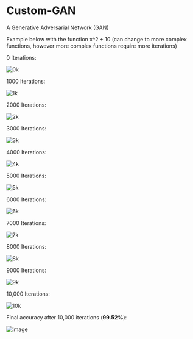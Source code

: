 # Custom-GAN
A Generative Adversarial Network (GAN)

Example below with the function x^2 + 10 (can change to more complex functions, however more complex functions require more iterations)

0 Iterations:

![0k](https://github.com/babaJaan01/Custom-GAN/assets/98251668/a364cd6b-227c-4d61-b590-f3d4a58ae24c)

1000 Iterations:

![1k](https://github.com/babaJaan01/Custom-GAN/assets/98251668/8d3c989f-b765-4f0a-957e-f6524e99a382)

2000 Iterations:

![2k](https://github.com/babaJaan01/Custom-GAN/assets/98251668/71b78243-1590-4952-b70a-af022a0e7560)

3000 Iterations:

![3k](https://github.com/babaJaan01/Custom-GAN/assets/98251668/bba3b8a4-2cf9-4181-8bfe-56156e351eb6)

4000 Iterations:

![4k](https://github.com/babaJaan01/Custom-GAN/assets/98251668/fb9579be-c2ca-4b7c-bf6d-cd4ca14e2653)

5000 Iterations:

![5k](https://github.com/babaJaan01/Custom-GAN/assets/98251668/2e520848-a36b-4300-b8bd-1b87b7f81bfa)

6000 Iterations:

![6k](https://github.com/babaJaan01/Custom-GAN/assets/98251668/18f7c9c3-6977-454f-92bf-e38b666421b4)

7000 Iterations:

![7k](https://github.com/babaJaan01/Custom-GAN/assets/98251668/ed018047-c39e-4e11-9277-f983da8b9e4d)

8000 Iterations:

![8k](https://github.com/babaJaan01/Custom-GAN/assets/98251668/2ead62b4-1632-4907-86a3-ba0599ebe351)

9000 Iterations:

![9k](https://github.com/babaJaan01/Custom-GAN/assets/98251668/fb3848ef-2a4b-4e50-bbae-aee11a955702)

10,000 Iterations:

![10k](https://github.com/babaJaan01/Custom-GAN/assets/98251668/fe18dc92-b360-4de0-bb51-d47ebb16f885)

Final accuracy after 10,000 iterations (**99.52%**):

![image](https://github.com/babaJaan01/Custom-GAN/assets/98251668/ab7f5d5b-950e-45e0-84f6-7eaf79558e80)
